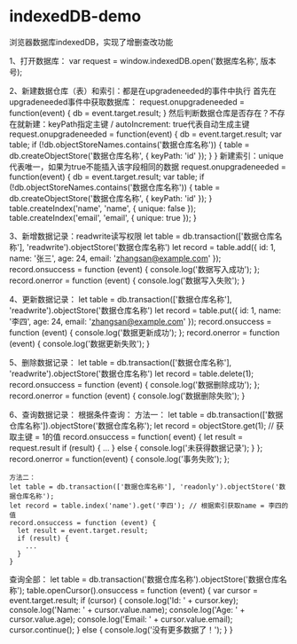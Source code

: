 # indexedDB-demo
浏览器数据库indexedDB，实现了增删查改功能

1、打开数据库：
  var request = window.indexedDB.open('数据库名称', 版本号);

2、新建数据仓库（表）和索引：都是在upgradeneeded的事件中执行
  首先在upgradeneeded事件中获取数据库：
    request.onupgradeneeded = function(event) {
      db = event.target.result;
    }
  然后判断数据仓库是否存在？不存在就新建：keyPath指定主键 / autoIncrement: true代表自动生成主键
    request.onupgradeneeded = function(event) {
      db = event.target.result;
      var table;
      if (!db.objectStoreNames.contains('数据仓库名称')) {
        table = db.createObjectStore('数据仓库名称', { keyPath: 'id' });
      }
    }
  新建索引：unique代表唯一，如果为true不能插入该字段相同的数据
    request.onupgradeneeded = function(event) {
      db = event.target.result;
      var table;
      if (!db.objectStoreNames.contains('数据仓库名称')) {
        table = db.createObjectStore('数据仓库名称', { keyPath: 'id' });
      }
      table.createIndex('name', 'name', { unique: false });
      table.createIndex('email', 'email', { unique: true });
    }

3、新增数据记录：readwrite读写权限
  let table = db.transaction(['数据仓库名称'], 'readwrite').objectStore('数据仓库名称')
  let record = table.add({ id: 1, name: '张三', age: 24, email: 'zhangsan@example.com' });
  record.onsuccess = function (event) {
    console.log('数据写入成功');
  };
  record.onerror = function (event) {
    console.log('数据写入失败');
  }

4、更新数据记录：
  let table = db.transaction(['数据仓库名称'], 'readwrite').objectStore('数据仓库名称')
  let record = table.put({ id: 1, name: '李四', age: 24, email: 'zhangsan@example.com' });
  record.onsuccess = function (event) {
    console.log('数据更新成功');
  };
  record.onerror = function (event) {
    console.log('数据更新失败');
  }

5、删除数据记录：
  let table = db.transaction(['数据仓库名称'], 'readwrite').objectStore('数据仓库名称')
  let record = table.delete(1);
  record.onsuccess = function (event) {
    console.log('数据删除成功');
  };
  record.onerror = function (event) {
    console.log('数据删除失败');
  }

6、查询数据记录：
  根据条件查询：
    方法一：
    let table = db.transaction(['数据仓库名称']).objectStore('数据仓库名称');
    let record = objectStore.get(1); // 获取主键 = 1的值
    record.onsuccess = function( event) {
      let result = request.result
      if (result) {
        ...
      } else {
        console.log('未获得数据记录');
      }
    };
    record.onerror = function(event) {
      console.log('事务失败');
    };

    方法二：
    let table = db.transaction(['数据仓库名称'], 'readonly').objectStore('数据仓库名称');
    let record = table.index('name').get('李四'); // 根据索引获取name = 李四的值
    record.onsuccess = function (event) {
      let result = event.target.result;
      if (result) {
        ...
      }
    }

  查询全部：
  let table = db.transaction('数据仓库名称').objectStore('数据仓库名称');
  table.openCursor().onsuccess = function (event) {
    var cursor = event.target.result;
    if (cursor) {
      console.log('Id: ' + cursor.key);
      console.log('Name: ' + cursor.value.name);
      console.log('Age: ' + cursor.value.age);
      console.log('Email: ' + cursor.value.email);
      cursor.continue();
    } else {
      console.log('没有更多数据了！');
    }
  }